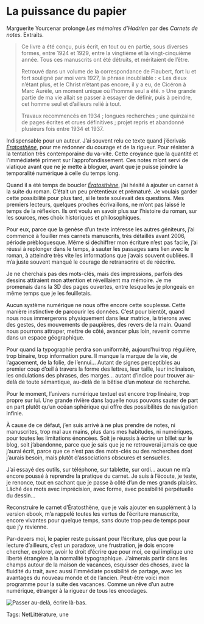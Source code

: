 # La puissance du papier

Marguerite Yourcenar prolonge *Les mémoires d’Hadrien* par des *Carnets de notes*. Extraits.<span id="more-36584"></span>

> Ce livre a été conçu, puis écrit, en tout ou en partie, sous diverses formes, entre 1924 et 1929, entre la vingtième et la vingt-cinquième année. Tous ces manuscrits ont été détruits, et méritaient de l’être.
> 
> 
> 
> Retrouvé dans un volume de la correspondance de Flaubert, fort lu et fort souligné par moi vers 1927, la phrase inoubliable : « Les dieux n’étant plus, et le Christ n’étant pas encore, il y a eu, de Cicéron à Marc Aurèle, un moment unique où l’homme seul a été. » Une grande partie de ma vie allait se passer à essayer de définir, puis à peindre, cet homme seul et d’ailleurs relié à tout.
> 
> 
> 
> Travaux recommencés en 1934 ; longues recherches ; une quinzaine de pages écrites et crues définitives ; projet repris et abandonné plusieurs fois entre 1934 et 1937.

Indispensable pour un auteur. J’ai souvent relu ce texte quand j’écrivais [*Ératosthène*](http://blog.tcrouzet.com/eratosthene/), pour me redonner du courage et de la rigueur. Pour résister à la tentation très contemporaine du va-vite. Cette croyance que la quantité et l'immédiateté priment sur l’approfondissement. Ces notes m’ont servi de viatique avant que ne je mette à bloguer, avant que je puisse joindre la temporalité numérique à celle du temps long.

Quand il a été temps de boucler [*Ératosthène*](http://blog.tcrouzet.com/eratosthene/), j’ai hésité à ajouter un carnet à la suite du roman. C’était un peu prétentieux et prématuré. Je voulais garder cette possibilité pour plus tard, si le texte soulevait des questions. Mes premiers lecteurs, quelques proches écrivaillons, ne m’ont pas laissé le temps de la réflexion. Ils ont voulu en savoir plus sur l’histoire du roman, sur les sources, mes choix historiques et philosophiques.

Pour eux, parce que la genèse d’un texte intéresse les autres géniteurs, j’ai commencé à fouiller mes carnets manuscrits, très détaillés avant 2006, période prèbloguesque. Même si déchiffrer mon écriture n’est pas facile, j’ai réussi à replonger dans le temps, à sauter les passages sans lien avec le roman, à atteindre très vite les informations que j’avais souvent oubliées. Il m’a juste souvent manqué le courage de retranscrire et de réécrire.

Je ne cherchais pas des mots-clés, mais des impressions, parfois des dessins attiraient mon attention et réveillaient ma mémoire. Je me promenais dans la 3D des pages ouvertes, entre lesquelles je plongeais en même temps que je les feuilletais.

Aucun système numérique ne nous offre encore cette souplesse. Cette manière instinctive de parcourir les données. C’est pour bientôt, quand nous nous immergerons physiquement dans leur matrice, la trierons avec des gestes, des mouvements de paupières, des revers de la main. Quand nous pourrons attraper, mettre de côté, avancer plus loin, revenir comme dans un espace géographique.

Pour quand la typographie perdra son uniformité, aujourd’hui trop régulière, trop binaire, trop information pure. Il manque la marque de la vie, de l’agacement, de la folie, de l’ennui… Autant de signes perceptibles au premier coup d’œil à travers la forme des lettres, leur taille, leur inclinaison, les ondulations des phrases, des marges… autant d’indice pour trouver au-delà de toute sémantique, au-delà de la bêtise d’un moteur de recherche.

Pour le moment, l’univers numérique textuel est encore trop linéaire, trop propre sur lui. Une grande rivière dans laquelle nous pouvons sauter de part en part plutôt qu’un océan sphérique qui offre des possibilités de navigation infinie.

À cause de ce défaut, j’en suis arrivé à ne plus prendre de notes, ni manuscrites, trop mal aux mains, plus dans mes habitudes, ni numériques, pour toutes les limitations énoncées. Soit je réussis à écrire un billet sur le blog, soit j’abandonne, parce que je sais que je ne retrouverai jamais ce que j’aurai écrit, parce que ce n’est pas des mots-clés ou des recherches dont j’aurais besoin, mais plutôt d’associations obscures et sensuelles.

J’ai essayé des outils, sur téléphone, sur tablette, sur ordi… aucun ne m’a encore poussé à reprendre la pratique du carnet. Je suis à l’écoute, je teste, je renonce, tout en sachant que je passe à côté d’un de mes grands plaisirs. Lâché des mots avec imprécision, avec forme, avec possibilité perpétuelle du dessin…

Reconstruire le carnet d’Ératosthène, que je vais ajouter en supplément à la version ebook, m’a rappelé toutes les vertus de l’écriture manuscrite, encore vivantes pour quelque temps, sans doute trop peu de temps pour que j’y revienne.

Par-devers moi, le papier reste puissant pour l’écriture, plus que pour la lecture d’ailleurs, c’est un paradoxe, une frustration, je dois encore chercher, explorer, avoir le droit d’écrire que pour moi, ce qui implique une liberté étrangère à la normalité typographique. J’aimerais partir dans les champs autour de la maison de vacances, esquisser des choses, avec la fluidité du trait, avec aussi l’immédiate possibilité de partage, avec les avantages du nouveau monde et de l’ancien. Peut-être voici mon programme pour la suite des vacances. Comme un rêve d’un autre numérique, étranger à la rigueur de tous les encodages.

![Passer au-delà, écrire là-bas.](http://blog.tcrouzet.comhttps://tcrouzet.com/images_tc/2014/08/chat.jpg)



Tags: NetLittérature, une